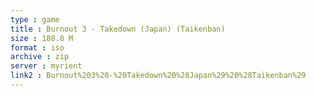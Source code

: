 ```yaml
---
type : game
title : Burnout 3 - Takedown (Japan) (Taikenban)
size : 180.8 M
format : iso
archive : zip
server : myrient
link2 : Burnout%203%20-%20Takedown%20%28Japan%29%20%28Taikenban%29
---
```

